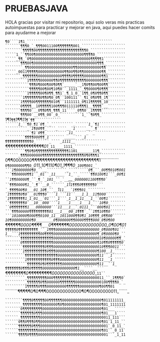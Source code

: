 # PRUEBASJAVA

HOLA
gracias por visitar mi repositorio, aqui solo veras mis practicas autoimpuestas para practicar y mejorar en java, aqui puedes hacer comits para ayudarme a mejorar 

``````¶0````1¶1_```````````````````````````````````````
```````¶¶¶0_`_¶¶¶0011100¶¶¶¶¶¶¶001_````````````````````
````````¶¶¶¶¶00¶¶¶¶¶¶¶¶¶¶¶¶¶¶¶¶¶¶¶¶¶¶0_````````````````
`````1_``¶¶00¶0000000000000000000000¶¶¶¶0_`````````````
`````_¶¶_`0¶000000000000000000000000000¶¶¶¶¶1``````````
```````¶¶¶00¶00000000000000000000000000000¶¶¶_`````````
````````_¶¶00000000000000000000¶¶00000000000¶¶`````````
`````_0011¶¶¶¶¶000000000000¶¶00¶¶0¶¶00000000¶¶_````````
```````_¶¶¶¶¶¶¶00000000000¶¶¶¶0¶¶¶¶¶00000000¶¶1````````
``````````1¶¶¶¶¶000000¶¶0¶¶¶¶¶¶¶¶¶¶¶¶0000000¶¶¶````````
```````````¶¶¶0¶000¶00¶0¶¶`_____`__1¶0¶¶00¶00¶¶````````
```````````¶¶¶¶¶00¶00¶10¶0``_1111_`_¶¶0000¶0¶¶¶````````
``````````1¶¶¶¶¶00¶0¶¶_¶¶1`_¶_1_0_`1¶¶_0¶0¶¶0¶¶````````
````````1¶¶¶¶¶¶¶0¶¶0¶0_0¶``100111``_¶1_0¶0¶¶_1¶````````
```````1¶¶¶¶00¶¶¶¶¶¶¶010¶``1111111_0¶11¶¶¶¶¶_10````````
```````0¶¶¶¶__10¶¶¶¶¶100¶¶¶0111110¶¶¶1__¶¶¶¶`__````````
```````¶¶¶¶0`__0¶¶0¶¶_¶¶¶_11````_0¶¶0`_1¶¶¶¶```````````
```````¶¶¶00`__0¶¶_00`_0_``````````1_``¶0¶¶_```````````
``````1¶1``¶¶``1¶¶_11``````````````````¶`¶¶````````````
``````1_``¶0_¶1`0¶_`_``````````_``````1_`¶1````````````
``````````_`1¶00¶¶_````_````__`1`````__`_¶`````````````
````````````¶1`0¶¶_`````````_11_`````_``_``````````````
`````````¶¶¶¶000¶¶_1```````_____```_1``````````````````
`````````¶¶¶¶¶¶¶¶¶¶¶¶0_``````_````_1111__``````````````
`````````¶¶¶¶¶¶¶¶¶¶¶¶¶¶¶01_`````_11____1111_```````````
`````````¶¶0¶0¶¶¶¶¶¶¶¶¶¶¶¶¶¶¶1101_______11¶_```````````
``````_¶¶¶0000000¶¶¶¶¶¶¶¶¶¶¶¶¶¶¶¶¶¶¶0¶0¶¶¶1````````````
`````0¶¶0000000¶¶¶¶¶¶¶¶¶¶¶¶¶¶¶¶¶¶¶¶¶¶¶¶¶¶1`````````````
````0¶0000000¶¶0_````_011_10¶110¶01_1¶¶¶0````_100¶001_`
```1¶0000000¶0_``__`````````_`````````0¶_``_00¶¶010¶001
```¶¶00000¶¶1``_01``_11____``1_``_`````¶¶0100¶1```_00¶1
``1¶¶00000¶_``_¶_`_101_``_`__````__````_0000001100¶¶¶0`
``¶¶¶0000¶1_`_¶``__0_``````_1````_1_````1¶¶¶0¶¶¶¶¶¶0```
`_¶¶¶¶00¶0___01_10¶_``__````1`````11___`1¶¶¶01_````````
`1¶¶¶¶¶0¶0`__01¶¶¶0````1_```11``___1_1__11¶000`````````
`1¶¶¶¶¶¶¶1_1_01__`01```_1```_1__1_11___1_``00¶1````````
``¶¶¶¶¶¶¶0`__10__000````1____1____1___1_```10¶0_```````
``0¶¶¶¶¶¶¶1___0000000```11___1__`_0111_```000¶01```````
```¶¶¶00000¶¶¶¶¶¶¶¶¶01___1___00_1¶¶¶`_``1¶¶10¶¶0```````
```1010000¶000¶¶0100_11__1011000¶¶0¶1_10¶¶¶_0¶¶00``````
10¶000000000¶0________0¶000000¶¶0000¶¶¶¶000_0¶0¶00`````
¶¶¶¶¶¶0000¶¶¶¶_`___`_0¶¶¶¶¶¶¶00000000000000_0¶00¶01````
¶¶¶¶¶0¶¶¶¶¶¶¶¶¶_``_1¶¶¶00000000000000000000_0¶000¶01```
1__```1¶¶¶¶¶¶¶¶¶00¶¶¶¶00000000000000000000¶_0¶0000¶0_``
```````¶¶¶¶¶¶¶¶¶¶¶¶¶¶¶00000000000000000000010¶00000¶¶_`
```````0¶¶¶¶¶¶¶¶¶¶¶¶¶¶00000000000000000000¶10¶¶0¶¶¶¶¶0`
````````¶¶¶¶¶¶¶¶¶¶0¶¶¶00000000000000000000010¶¶¶0011```
````````1¶¶¶¶¶¶¶¶¶¶0¶¶¶0000000000000000000¶100__1_`````
`````````¶¶¶¶¶¶¶¶¶¶¶¶¶¶¶000000000000000000¶11``_1``````
`````````1¶¶¶¶¶¶¶¶¶¶¶0¶¶¶00000000000000000¶11___1_`````
``````````¶¶¶¶¶¶0¶0¶¶¶¶¶¶¶0000000000000000¶11__``1_````
``````````¶¶¶¶¶¶¶0¶¶¶0¶¶¶¶¶000000000000000¶1__````__```
``````````¶¶¶¶¶¶¶¶0¶¶¶¶¶¶¶¶¶0000000000000000__`````11``
`````````_¶¶¶¶¶¶¶¶¶000¶¶¶¶¶¶¶¶000000000000011_``_1¶¶¶0`
`````````_¶¶¶¶¶¶0¶¶000000¶¶¶¶¶¶¶000000000000100¶¶¶¶0_`_
`````````1¶¶¶¶¶0¶¶¶000000000¶¶¶¶¶¶000000000¶00¶¶01`````
`````````¶¶¶¶¶0¶0¶¶¶0000000000000¶0¶00000000011_``````_
````````1¶¶0¶¶¶0¶¶¶¶¶¶¶000000000000000000000¶11___11111
````````¶¶¶¶0¶¶¶¶¶00¶¶¶¶¶¶000000000000000000¶011111111_
```````_¶¶¶¶¶¶¶¶¶0000000¶0¶00000000000000000¶01_1111111
```````0¶¶¶¶¶¶¶¶¶000000000000000000000000000¶01___`````
```````¶¶¶¶¶¶0¶¶¶000000000000000000000000000¶01___1````
``````_¶¶¶¶¶¶¶¶¶00000000000000000000000000000011_111```
``````0¶¶0¶¶¶0¶¶0000000000000000000000000000¶01`1_11_``
``````¶¶¶¶¶¶0¶¶¶0000000000000000000000000000001`_0_11_`
``````¶¶¶¶¶¶¶¶¶00000000000000000000000000000¶01``_0_11`
``````¶¶¶¶0¶¶¶¶00000000000000000000000000000001```_1_11
